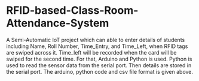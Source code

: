 # RFID-based-Class-Room-Attendance-System

  A Semi-Automatic IoT project which can able to enter details of students including Name, Roll Number, Time_Entry, and Time_Left, when RFID tags are swiped across it. Time_left will be recorded when the card will be swiped for the second time. For that, Arduino and Python is used. Python is used to read the sensor data from the serial port. Then details are stored in the serial port. The arduino, python code and csv file format is given above. 
